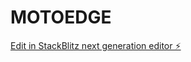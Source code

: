 # MOTOEDGE

[Edit in StackBlitz next generation editor ⚡️](https://stackblitz.com/~/github.com/karim1609/MOTOEDGE)